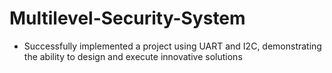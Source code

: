 # Multilevel-Security-System


* Successfully implemented a project using UART and I2C, demonstrating the ability to design and execute innovative solutions
